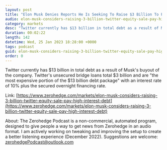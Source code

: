 ```yaml
---
layout: post
title: "Elon Musk Denies Reports He Is Seeking To Raise $3 Billion To Pay Off High Interest Twitter Debt"
audio: elon-musk-considers-raising-3-billion-twitter-equity-sale-pay-high-interest-debt-0
category: markets
desc: "Twitter currently has $13 billion in total debt as a result of Musk's buyout of the company. Twitter's unsecured bridge loans total $3 billion and are &quot;the most expensive portion of the $13 billion debt package&quot; with an interest rate of 10% plus the secured overnight financing rate.  "
duration: 00:02:22
length: 142
datetime: Wed, 25 Jan 2023 18:28:00 +0000
tags: podcast
guid: elon-musk-considers-raising-3-billion-twitter-equity-sale-pay-high-interest-debt-0
order: 0
---
```

Twitter currently has $13 billion in total debt as a result of Musk's buyout of the company. Twitter's unsecured bridge loans total $3 billion and are &quot;the most expensive portion of the $13 billion debt package&quot; with an interest rate of 10% plus the secured overnight financing rate.  

Link: [https://www.zerohedge.com/markets/elon-musk-considers-raising-3-billion-twitter-equity-sale-pay-high-interest-debt](https://www.zerohedge.com/markets/elon-musk-considers-raising-3-billion-twitter-equity-sale-pay-high-interest-debt)

About: The Zerohedge Podcast is a non-commercial, automated program, designed to give people a way to get news from Zerohedge in an audio format.  I am actively working on tweaking and improving the setup to create a better listening experience (December 2022).  Suggestions are welcome: [zerohedgePodcast@outlook.com](mailto:zerohedgePodcast@outlook.com)